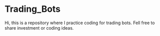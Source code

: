 # Trading_Bots
Hi, this is a repository where I practice coding for trading bots. Fell free to share investment or coding ideas.
